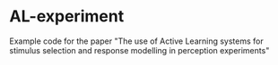 # AL-experiment

Example code for the paper "The use of Active Learning systems for stimulus selection and response modelling in perception experiments"
